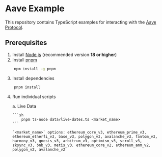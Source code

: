 # Aave Example

This repository contains TypeScript examples for interacting with the [Aave Protocol](https://aave.com).

## Prerequisites

1. Install [Node.js](https://nodejs.org/) (recommended version **18 or higher**)
2. Install [pnpm](https://pnpm.io/)

```sh
    npm install -g pnpm
```

3. Install dependencies

```sh
    pnpm install
```

4.  Run individual scripts

    a. Live Data

        ```sh
            pnpm ts-node data/live-dates.ts <market_name>
        ```

        `<market_name>` options: ethereum_core_v3, ethereum_prime_v3, ethereum_etherfi_v3, base_v3, polygon_v3, avalanche_v3, fantom_v3, harmony_v3, gnosis_v3, arbitrum_v3, optimism_v3, scroll_v3, zksync_v3, bnb_v3, metis_v3, ethereum_core_v2, ethereum_amm_v2, polygon_v2, avalanche_v2
